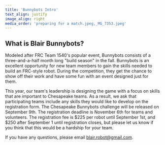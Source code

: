 ```yaml
---
title: 'Bunnybots Intro'
text_align: justify
image_align: right
media_order: 'preparing for a match.jpeg,_MG_7353.jpeg'
---
```


## What is Blair Bunnybots?

Modeled after FRC Team 1540's popular event, Bunnybots consists of a three-and-a-half month long "build season" in the fall. Bunnybots is an excellent opportunity for new team members to gain the skills needed to build an FRC-style robot. During the competition, they get the chance to show off their work and have some fun with an event designed just for them. 

This year, our team's leadership is designing the game with a focus on skills that are important to Chesapeake teams. As a result, we ask that participating teams include any skills they would like to develop on the registration form. The Chesapeake Bunnybots challenge will be released on September 9th. The registration deadline is November 6th for teams and volunteers. The registration fee is $225 per robot until September 1st, and $250 after September 1 until registration closes, but please let us know if you think that this would be a hardship for your team. 

If you have any questions, please email [blair.robot@gmail.com](mailto:blair.robot@gmail.com).
